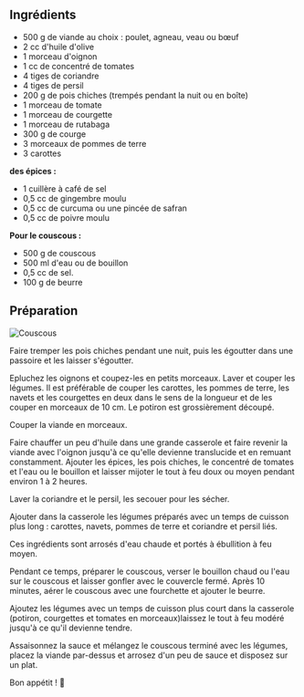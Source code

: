 ## Ingrédients

-   500 g de viande au choix : poulet, agneau, veau ou bœuf
-   2 cc d'huile d'olive
-   1 morceau d'oignon
-   1 cc de concentré de tomates
-   4 tiges de coriandre
-   4 tiges de persil
-   200 g de pois chiches (trempés pendant la nuit ou en boîte)
-   1 morceau de tomate
-   1 morceau de courgette
-   1 morceau de rutabaga
-   300 g de courge
-   3 morceaux de pommes de terre
-   3 carottes

**des épices :**

-   1 cuillère à café de sel
-   0,5 cc de gingembre moulu
-   0,5 cc de curcuma ou une pincée de safran
-   0,5 cc de poivre moulu

**Pour le couscous :**

-   500 g de couscous
-   500 ml d'eau ou de bouillon
-   0,5 cc de sel.
-   100 g de beurre


## Préparation

![Couscous](https://ramiboutas.s3.amazonaws.com/khadija/media/images/IMG_20200516_124509.width-800.jpg)

Faire tremper les pois chiches pendant une nuit, puis les égoutter dans une passoire et les laisser s'égoutter.

Epluchez les oignons et coupez-les en petits morceaux. Laver et couper les légumes. Il est préférable de couper les carottes, les pommes de terre, les navets et les courgettes en deux dans le sens de la longueur et de les couper en morceaux de 10 cm. Le potiron est grossièrement découpé.

Couper la viande en morceaux.

Faire chauffer un peu d'huile dans une grande casserole et faire revenir la viande avec l'oignon jusqu'à ce qu'elle devienne translucide et en remuant constamment. Ajouter les épices, les pois chiches, le concentré de tomates et l'eau ou le bouillon et laisser mijoter le tout à feu doux ou moyen pendant environ 1 à 2 heures.

Laver la coriandre et le persil, les secouer pour les sécher.

Ajouter dans la casserole les légumes préparés avec un temps de cuisson plus long : carottes, navets, pommes de terre et coriandre et persil liés.

Ces ingrédients sont arrosés d'eau chaude et portés à ébullition à feu moyen.


Pendant ce temps, préparer le couscous, verser le bouillon chaud ou l'eau sur le couscous et laisser gonfler avec le couvercle fermé. Après 10 minutes, aérer le couscous avec une fourchette et ajouter le beurre.

Ajoutez les légumes avec un temps de cuisson plus court dans la casserole (potiron, courgettes et tomates en morceaux)laissez le tout à feu modéré jusqu'à ce qu'il devienne tendre.

Assaisonnez la sauce et mélangez le couscous terminé avec les légumes, placez la viande par-dessus et arrosez d'un peu de sauce et disposez sur un plat.

Bon appétit ! 🥘
